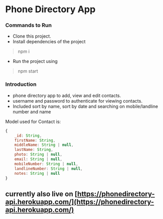 # Phone Directory App

### Commands to Run

* Clone this project.
* Install dependencies of the project

> npm i

* Run the project using

> npm start

### Introduction

  + phone directory app to add, view and edit contacts.
  + username and password to authenticate for viewing contacts.
  + Included sort by name, sort by date and searching on mobile/landline number and name

Model used for Contact is:

```javascript
{
    _id: String,
    firstName: String,
    middleName: String | null,
    lastName: String,
    photo: String | null,
    email: String | null,
    mobileNumber: String | null,
    landlineNumber: String | null,
    notes: String | null
}
```

## currently also live on [https://phonedirectory-api.herokuapp.com/](https://phonedirectory-api.herokuapp.com/)
